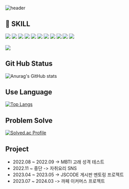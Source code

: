 ![header](https://capsule-render.vercel.app/api?type=wave&color=auto&height=300&section=header&text=YGO&fontSize=90)

## 🤔 SKILL
<div>
  <img src="https://img.shields.io/badge/C-A8B9CC?style=flat&logo=C&logoColor=white"/>
  <img src="https://img.shields.io/badge/C++-00599C?style=flat&logo=C++&logoColor=white"/>
  <img src="https://img.shields.io/badge/HTML5-E34F26?style=flat&logo=HTML5&logoColor=white"/>
  <img src="https://img.shields.io/badge/Spring-6DB33F?style=flat&logo=Spring&logoColor=white"/>
  <img src="https://img.shields.io/badge/Spring Boot-6DB33F?style=flat&logo=Spring Boot&logoColor=white"/>
  <img src="https://img.shields.io/badge/Spring Security-6DB33F?style=flat&logo=Spring Security&logoColor=white"/>
  <img src="https://img.shields.io/badge/Java-007396?style=flat&logo=Java&logoColor=white"/>  
  <img src="https://img.shields.io/badge/JUnit5-25A162?style=flat&logo=JUnit5&logoColor=white"/>
  <img src="https://img.shields.io/badge/MySQL-4479A1?style=flat&logo=MySQL&logoColor=white"/>
  <img src="https://img.shields.io/badge/Redis-DC382D?style=flat&logo=Redis&logoColor=white"/>
  <img src="https://img.shields.io/badge/Docker-2496ED?style=flat&logo=Docker&logoColor=white"/>
</div>
<br>
<div>
  <img src="https://img.shields.io/badge/IntelliJ IDEA-000000?style=flat&logo=IntelliJ IDEA&logoColor=white"/>
</div>

## Git Hub Status
![Anurag's GitHub stats](https://github-readme-stats.vercel.app/api?username=yungwangoh&show_icons=true&theme=radical)

## Use Language
[![Top Langs](https://github-readme-stats.vercel.app/api/top-langs/?username=yungwangoh&layout=compact)](https://github.com/anuraghazra/github-readme-stats)

## Problem Solve
[![Solved.ac Profile](http://mazassumnida.wtf/api/v2/generate_badge?boj=qkfks1234)](https://solved.ac/qkfks1234/)

## Project
- 2022.08 ~ 2022.09 -> MBTI 고래 성격 테스트
- 2022.11 ~ 중단 -> 자취요리 SNS
- 2023.04 ~ 2023.05 -> JSCODE 게시판 멘토링 프로젝트
- 2023.07 ~ 2024.03 -> 까페 이커머스 프로젝트 
<!--
**yungwangoh/yungwangoh** is a ✨ _special_ ✨ repository because its `README.md` (this file) appears on your GitHub profile.

Here are some ideas to get you started:

- 🔭 I’m currently working on ...
- 🌱 I’m currently learning ...
- 👯 I’m looking to collaborate on ...
- 🤔 I’m looking for help with ...
- 💬 Ask me about ...
- 📫 How to reach me: ...
- 😄 Pronouns: ...
- ⚡ Fun fact: ...
-->
